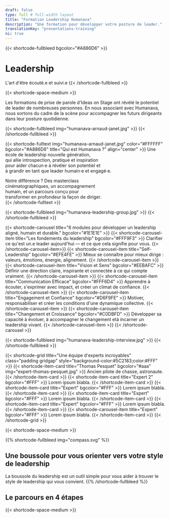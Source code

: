 ```yaml
---
draft: false
type: full # full-width layout
title: "Formation Leadership Humanava"
description: "Une formation pour développer votre posture de leader."
translationKey: "presentations-training"
ni: true
---
```


{{< shortcode-fullbleed bgcolor="#A886D6" >}}
# Leadership
L'art d'être écouté.e et suivi.e
{{< /shortcode-fullbleed >}}

{{< shortcode-space-medium >}}

Les formations de prise de parole d'Ideas on Stage ont révélé le potentiel de leader de nombreuses personnes. En nous associant avec Humanava, nous sortons du cadre de la scène pour accompagner les futurs dirigeants dans leur posture quotidienne.


{{< shortcode-fullbleed img="humanava-arnaud-janet.jpg" >}}
{{< /shortcode-fullbleed >}}

{{< shortcode-fulltext img="humanava-arnaud-janet.jpg" color="#FFFFFF" bgcolor="#A886D6" title="Qui est Humanava ?" align="center" >}}
Une école de leadership nouvelle génération,<br>
qui allie introspection, pratique et inspiration<br>
pour aider chacun·e à révéler son potentiel et<br>
à grandir en tant que leader humain·e et engagé·e.<br>

Notre différence ? Des masterclass<br>
cinématographiques, un accompagnement<br>
humain, et un parcours conçu pour<br>
transformer en profondeur la façon de diriger.<br>
{{< /shortcode-fulltext >}}

{{< shortcode-fullbleed img="humanava-leadership-group.jpg" >}}
{{< /shortcode-fullbleed >}}

{{< shortcode-carousel title="6 modules pour développer un leadership aligné, humain et durable."  bgcolor="#1E1E1E" >}}
  {{< shortcode-carousel-item title="Les fondements du leadership" bgcolor="#FFF9F3" >}}
  Clarifier ce qu'est un.e leader aujourd'hui — et ce que cela signifie pour vous.
  {{< /shortcode-carousel-item>}}
  {{< shortcode-carousel-item title="Self-Leadership"  bgcolor="#EFE4FE" >}}
  Mieux se connaître pour mieux dirige : valeurs, émotions, énergie, alignement.
  {{< /shortcode-carousel-item >}}
  {{< shortcode-carousel-item title="Vision et Sens"  bgcolor="#EEBAFC" >}}
  Définir une direction claire, inspirante et connectée à ce qui compte vraiment.
  {{< /shortcode-carousel-item >}}
  {{< shortcode-carousel-item title="Communication Efficace"  bgcolor="#FFF6D4" >}}
  Apprendre à écouter, s'exprimer avec impact, et créer un climat de confiance.
  {{< /shortcode-carousel-item >}}
  {{< shortcode-carousel-item title="Engagement et Confiance"  bgcolor="#D6F9FE" >}}
  Motiver, responsabiliser et créer les conditions d'une dynamique collective.
  {{< /shortcode-carousel-item >}}
  {{< shortcode-carousel-item title="Changement et Croissance"  bgcolor="#C0DBFD" >}}
  Développer sa capacité à évoluer, à accompagner le changement età  incarner un leadership vivant.
  {{< /shortcode-carousel-item >}}
{{< /shortcode-carousel >}}

{{< shortcode-fullbleed img="humanava-leadership-interview.jpg" >}}
{{< /shortcode-fullbleed >}}

{{< shortcode-grid title="Une équipe d'experts incroyables" class="padding gridgap" style="background-color:#5C2183;color:#FFF" >}}
  {{< shortcode-item-card title="Thomas Pesquet"  bgcolor="#aaa" img="expert-thomas-pesquet.jpg" >}}
  Ancien pilote de chasse, astronaute.
  {{< /shortcode-item-card >}}
  {{< shortcode-item-card title="Expert 2" bgcolor="#FFF" >}}
  Lorem ipsum blabla.
  {{< /shortcode-item-card >}}
  {{< shortcode-item-card title="Expert"  bgcolor="#FFF" >}}
  Lorem ipsum blabla.
  {{< /shortcode-item-card >}}
  {{< shortcode-item-card title="Expert"  bgcolor="#FFF" >}}
  Lorem ipsum blabla.
  {{< /shortcode-item-card >}}
  {{< shortcode-item-card title="Expert"  bgcolor="#FFF" >}}
  Lorem ipsum blabla.
  {{< /shortcode-item-card >}}
  {{< shortcode-carousel-item title="Expert"  bgcolor="#FFF" >}}
  Lorem ipsum blabla.
  {{< /shortcode-item-card >}}
{{< /shortcode-grid >}}

{{< shortcode-space-medium >}}

{{% shortcode-fullbleed img="compass.svg" %}}
## Une boussole pour vous orienter vers votre style de leadership

La boussole du leadership est un outil simple pour vous aider à trouver le style de leadership qui vous convient.
{{% /shortcode-fullbleed %}}


## Le parcours en 4 étapes



{{< shortcode-space-medium >}}
